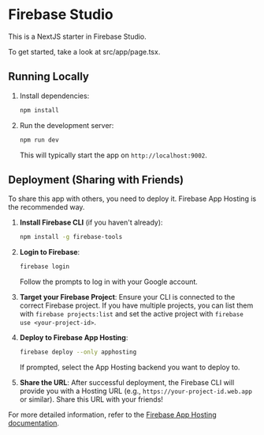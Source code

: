 # Firebase Studio

This is a NextJS starter in Firebase Studio.

To get started, take a look at src/app/page.tsx.

## Running Locally

1.  Install dependencies:
    ```bash
    npm install
    ```
2.  Run the development server:
    ```bash
    npm run dev
    ```
    This will typically start the app on `http://localhost:9002`.

## Deployment (Sharing with Friends)

To share this app with others, you need to deploy it. Firebase App Hosting is the recommended way.

1.  **Install Firebase CLI** (if you haven't already):
    ```bash
    npm install -g firebase-tools
    ```

2.  **Login to Firebase**:
    ```bash
    firebase login
    ```
    Follow the prompts to log in with your Google account.

3.  **Target your Firebase Project**:
    Ensure your CLI is connected to the correct Firebase project. If you have multiple projects, you can list them with `firebase projects:list` and set the active project with `firebase use <your-project-id>`.

4.  **Deploy to Firebase App Hosting**:
    ```bash
    firebase deploy --only apphosting
    ```
    If prompted, select the App Hosting backend you want to deploy to.

5.  **Share the URL**:
    After successful deployment, the Firebase CLI will provide you with a Hosting URL (e.g., `https://your-project-id.web.app` or similar). Share this URL with your friends!

For more detailed information, refer to the [Firebase App Hosting documentation](https://firebase.google.com/docs/app-hosting).

